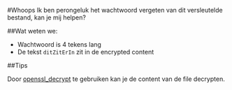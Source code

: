 #Whoops
Ik ben perongeluk het wachtwoord vergeten van dit versleutelde bestand, kan je mij helpen?


##Wat weten we:
- Wachtwoord is 4 tekens lang
- De tekst `ditZitErIn` zit in de encrypted content

##Tips

Door [openssl_decrypt](http://php.net/manual/en/function.openssl-decrypt.php) te gebruiken kan je de content van de file decrypten.
